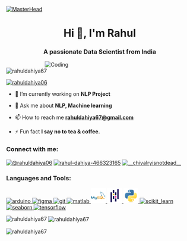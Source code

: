 [![MasterHead](https://camo.githubusercontent.com/1954ad5cc5ee583976375037cee1b6c2409cb2223209fbc5d6cce8f978462486/68747470733a2f2f63646e2d696d616765732d312e6d656469756d2e636f6d2f6d61782f313030302f312a574934336570486a6c364936467a4256507a765841512e676966)](https://rahuldahiya67.io)
<h1 align="center">Hi 👋, I'm Rahul</h1>
<h3 align="center">A passionate Data Scientist from India</h3>
<img align="right" alt="Coding" width="400" src="https://cdn.sanity.io/images/ordgikwe/production/a830c5182852e35bcd0dc07b90122f07ecd15f48-700x525.gif?w=700&h=525&auto=format">

<p align="left"> <img src="https://komarev.com/ghpvc/?username=rahuldahiya67&label=Profile%20views&color=0e75b6&style=flat" alt="rahuldahiya67" /> </p>

<p align="left"> <a href="https://twitter.com/rahuldahiya06" target="blank"><img src="https://img.shields.io/twitter/follow/rahuldahiya06?logo=twitter&style=for-the-badge" alt="rahuldahiya06" /></a> </p>

- 🔭 I’m currently working on **NLP Project**

- 💬 Ask me about **NLP, Machine learning**

- 📫 How to reach me **rahuldahiya67@gmail.com**

- ⚡ Fun fact **I say no to tea & coffee.**

<h3 align="left">Connect with me:</h3>
<p align="left">
<a href="https://twitter.com/@rahuldahiya06" target="blank"><img align="center" src="https://raw.githubusercontent.com/rahuldkjain/github-profile-readme-generator/master/src/images/icons/Social/twitter.svg" alt="@rahuldahiya06" height="30" width="40" /></a>
<a href="https://linkedin.com/in/rahul-dahiya-466323165" target="blank"><img align="center" src="https://raw.githubusercontent.com/rahuldkjain/github-profile-readme-generator/master/src/images/icons/Social/linked-in-alt.svg" alt="rahul-dahiya-466323165" height="30" width="40" /></a>
<a href="https://instagram.com/__chivalryisnotdead__" target="blank"><img align="center" src="https://raw.githubusercontent.com/rahuldkjain/github-profile-readme-generator/master/src/images/icons/Social/instagram.svg" alt="__chivalryisnotdead__" height="30" width="40" /></a>
</p>

<h3 align="left">Languages and Tools:</h3>
<p align="left"> <a href="https://www.arduino.cc/" target="_blank" rel="noreferrer"> <img src="https://cdn.worldvectorlogo.com/logos/arduino-1.svg" alt="arduino" width="40" height="40"/> </a> <a href="https://www.figma.com/" target="_blank" rel="noreferrer"> <img src="https://www.vectorlogo.zone/logos/figma/figma-icon.svg" alt="figma" width="40" height="40"/> </a> <a href="https://git-scm.com/" target="_blank" rel="noreferrer"> <img src="https://www.vectorlogo.zone/logos/git-scm/git-scm-icon.svg" alt="git" width="40" height="40"/> </a> <a href="https://www.mathworks.com/" target="_blank" rel="noreferrer"> <img src="https://upload.wikimedia.org/wikipedia/commons/2/21/Matlab_Logo.png" alt="matlab" width="40" height="40"/> </a> <a href="https://www.mysql.com/" target="_blank" rel="noreferrer"> <img src="https://raw.githubusercontent.com/devicons/devicon/master/icons/mysql/mysql-original-wordmark.svg" alt="mysql" width="40" height="40"/> </a> <a href="https://pandas.pydata.org/" target="_blank" rel="noreferrer"> <img src="https://raw.githubusercontent.com/devicons/devicon/2ae2a900d2f041da66e950e4d48052658d850630/icons/pandas/pandas-original.svg" alt="pandas" width="40" height="40"/> </a> <a href="https://www.python.org" target="_blank" rel="noreferrer"> <img src="https://raw.githubusercontent.com/devicons/devicon/master/icons/python/python-original.svg" alt="python" width="40" height="40"/> </a> <a href="https://scikit-learn.org/" target="_blank" rel="noreferrer"> <img src="https://upload.wikimedia.org/wikipedia/commons/0/05/Scikit_learn_logo_small.svg" alt="scikit_learn" width="40" height="40"/> </a> <a href="https://seaborn.pydata.org/" target="_blank" rel="noreferrer"> <img src="https://seaborn.pydata.org/_images/logo-mark-lightbg.svg" alt="seaborn" width="40" height="40"/> </a> <a href="https://www.tensorflow.org" target="_blank" rel="noreferrer"> <img src="https://www.vectorlogo.zone/logos/tensorflow/tensorflow-icon.svg" alt="tensorflow" width="40" height="40"/> </a> </p>

<p><img align="left" src="https://github-readme-stats.vercel.app/api/top-langs?username=rahuldahiya67&show_icons=true&locale=en&layout=compact" alt="rahuldahiya67" /></p>

<p>&nbsp;<img align="center" src="https://github-readme-stats.vercel.app/api?username=rahuldahiya67&show_icons=true&locale=en" alt="rahuldahiya67" /></p>

<p><img align="center" src="https://github-readme-streak-stats.herokuapp.com/?user=rahuldahiya67&" alt="rahuldahiya67" /></p>

